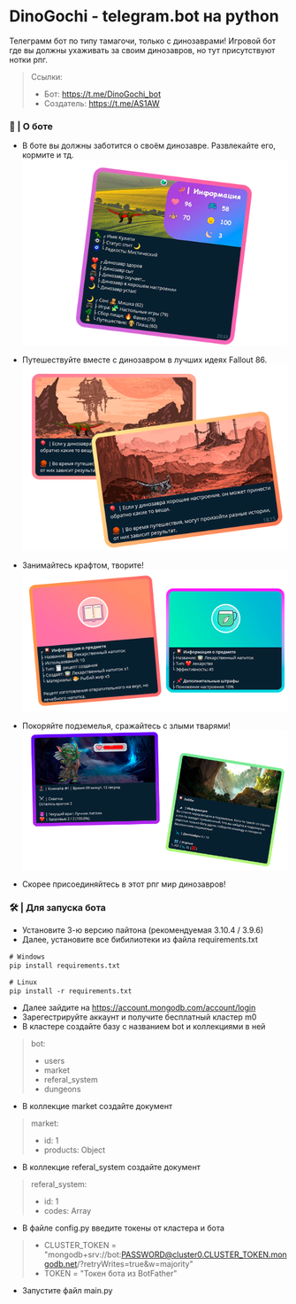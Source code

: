# DinoGochi - telegram.bot на python
Телеграмм бот по типу тамагочи, только с динозаврами!
Игровой бот где вы должны ухаживать за своим динозавров, но тут присутствуют нотки рпг.

 > Ссылки:
 > - Бот: https://t.me/DinoGochi_bot
 > - Создатель: https://t.me/AS1AW

### 🦕 | О боте

- В боте вы должны заботится о своём динозавре. Развлекайте его, кормите и тд.
![Профиль](images/preview/profile_i.png)

- Путешествуйте вместе с динозавром в лучших идеях Fallout 86.
![Профиль](images/preview/journey_i.png)

- Занимайтесь крафтом, творите!
![Крафт](images/preview/craft_i.png)

- Покоряйте подземелья, сражайтесь с злыми тварями!
![Подземелья](images/preview/dungeons_i.png)

- Скорее присоединяйтесь в этот рпг мир динозавров!

### 🛠 | Для запуска бота
- Установите 3-ю версию пайтона (рекомендуемая 3.10.4 / 3.9.6)
- Далее, установите все бибилиотеки из файла requirements.txt
>
    # Windows
    pip install requirements.txt

>
    # Linux
    pip install -r requirements.txt

- Далее зайдите на https://account.mongodb.com/account/login
- Зарегестрируйте аккаунт и получите бесплатный кластер m0
- В кластере создайте базу с названием bot и коллекциями в ней
 > bot:
 > - users
 > - market
 > - referal_system
 > - dungeons

- В коллекцие market создайте документ
> market:
> - id: 1
> - products: Object

- В коллекцие referal_system создайте документ
> referal_system:
> - id: 1
> - codes: Array

- В файле config.py введите токены от кластера и бота

> - CLUSTER_TOKEN = "mongodb+srv://bot:PASSWORD@cluster0.CLUSTER_TOKEN.mongodb.net/<dbname>?retryWrites=true&w=majority"
> - TOKEN = "Токен бота из BotFather"

- Запустите файл main.py
